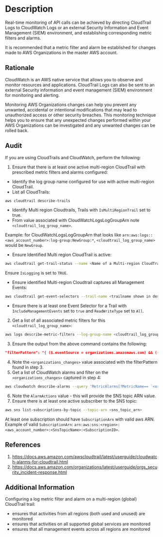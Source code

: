 # Description

Real-time monitoring of API calls can be achieved by directing CloudTrail Logs to
CloudWatch Logs or an external Security Information and Event Management (SIEM)
environment, and establishing corresponding metric filters and alarms.

It is recommended that a metric filter and alarm be established for changes made to
AWS Organizations in the master AWS account.

## Rationale

CloudWatch is an AWS native service that allows you to observe and monitor resources and applications. CloudTrail Logs can also be sent to an external Security information and event management (SIEM) environment for monitoring and alerting.

Monitoring AWS Organizations changes can help you prevent any unwanted, accidental or intentional modifications that may lead to unauthorized access or other security breaches. This monitoring technique helps you to ensure that any unexpected changes performed within your AWS Organizations can be investigated and any unwanted changes can be rolled back.

## Audit

If you are using CloudTrails and CloudWatch, perform the following:

1. Ensure that there is at least one active multi-region CloudTrail with prescribed metric filters and alarms configured:

- Identify the log group name configured for use with active multi-region CloudTrail.
- List all CloudTrails:

```sh
aws cloudtrail describe-trails
```

- Identify Multi region Cloudtrails, Trails with `IsMultiRegionTrail` set to true.
- From value associated with CloudWatchLogsLogGroupArn note `<cloudtrail_log_group_name>`.

Example: for CloudWatchLogsLogGroupArn that looks like `arn:aws:logs::<aws_account_number>:log-group:NewGroup:*`, `<cloudtrail_log_group_name>` would be `NewGroup`.

- Ensure Identified Multi region CloudTrail is active:

```sh
aws cloudtrail get-trail-status --name <Name of a Multi-region CloudTrail>
```

Ensure `IsLogging` is set to `TRUE`.

- Ensure identified Multi-region Cloudtrail captures all Management Events:

```sh
aws cloudtrail get-event-selectors --trail-name <trailname shown in describe-trails>
```

- Ensure there is at least one Event Selector for a Trail with `IncludeManagementEvents` set to `true` and `ReadWriteType` set to `All`.

2. Get a list of all associated metric filters for this `<cloudtrail_log_group_name>`:

```sh
aws logs describe-metric-filters --log-group-name <cloudtrail_log_group_name>
```

3. Ensure the output from the above command contains the following:

```json
"filterPattern": "{ ($.eventSource = organizations.amazonaws.com) && (($.eventName = \"AcceptHandshake\") || ($.eventName = \"AttachPolicy\") || ($.eventName = \"CreateAccount\") || ($.eventName = \"CreateOrganizationalUnit\") || ($.eventName = \"CreatePolicy\") || ($.eventName = \"DeclineHandshake\") || ($.eventName = \"DeleteOrganization\") || ($.eventName = \"DeleteOrganizationalUnit\") || ($.eventName = \"DeletePolicy\") || ($.eventName = \"DetachPolicy\") || ($.eventName = \"DisablePolicyType\") || ($.eventName = \"EnablePolicyType\") || ($.eventName = \"InviteAccountToOrganization\") || ($.eventName = \"LeaveOrganization\") || ($.eventName = \"MoveAccount\") || ($.eventName = \"RemoveAccountFromOrganization\") || ($.eventName = \"UpdatePolicy\") || ($.eventName = \"UpdateOrganizationalUnit\")) }"
```

4. Note the `<organizations_changes>` value associated with the filterPattern found in step 3.
5. Get a list of CloudWatch alarms and filter on the `<organizations_changes>` captured in step 4:

```sh
aws cloudwatch describe-alarms --query 'MetricAlarms[?MetricName== `<organizations_changes>`]'
```

6. Note the `AlarmActions` value - this will provide the SNS topic ARN value.
7. Ensure there is at least one active subscriber to the SNS topic:

```sh
aws sns list-subscriptions-by-topic --topic-arn <sns_topic_arn>
```

At least one subscription should have `SubscriptionArn` with valid aws ARN. Example of valid `SubscriptionArn`: `arn:aws:sns:<region>:<aws_account_number>:<SnsTopicName>:<SubscriptionID>`.

## References

1. <https://docs.aws.amazon.com/awscloudtrail/latest/userguide/cloudwatch-alarms-for-cloudtrail.html>
2. <https://docs.aws.amazon.com/organizations/latest/userguide/orgs_security_incident-response.html>

## Additional Information

Configuring a log metric filter and alarm on a multi-region (global) CloudTrail trail:

- ensures that activities from all regions (both used and unused) are monitored
- ensures that activities on all supported global services are monitored
- ensures that all management events across all regions are monitored
